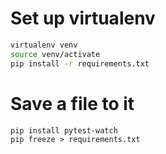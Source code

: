 # Set up virtualenv

```bash
virtualenv venv
source venv/activate
pip install -r requirements.txt
```

# Save a file to it

```
pip install pytest-watch
pip freeze > requirements.txt
```

